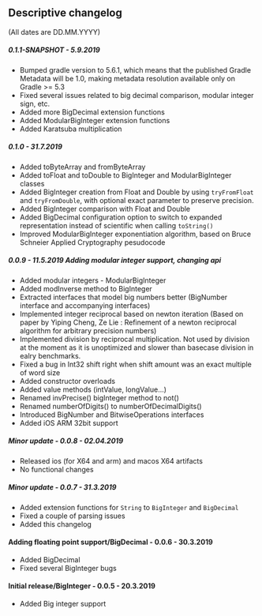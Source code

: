 ## Descriptive changelog
(All dates are DD.MM.YYYY)
##### 0.1.1-SNAPSHOT - 5.9.2019
- Bumped gradle version to 5.6.1, which means that the published Gradle Metadata will be 1.0, making
metadata resolution available only on Gradle >= 5.3
- Fixed several issues related to big decimal comparison, modular integer sign, etc.
- Added more BigDecimal extension functions
- Added ModularBigInteger extension functions
- Added Karatsuba multiplication


##### 0.1.0 - 31.7.2019
- Added toByteArray and fromByteArray
- Added toFloat and toDouble to BigInteger and ModularBigInteger classes
- Added BigInteger creation from Float and Double by using `tryFromFloat` and `tryFromDouble`, with optional exact 
parameter to preserve precision.
- Added BigInteger comparison with Float and Double
- Added BigDecimal configuration option to switch to expanded representation instead of scientific when calling `toString()`
- Improved ModularBigInteger exponentiation algorithm, based on Bruce Schneier Applied Cryptography pesudocode

##### 0.0.9 - 11.5.2019 Adding modular integer support, changing api
- Added modular integers - ModularBigInteger
- Added modInverse method to BigInteger
- Extracted interfaces that model big numbers better (BigNumber<BigType> interface and accompanying interfaces)
- Implemented integer reciprocal based on newton iteration (Based on paper by Yiping Cheng, Ze Lie : Refinement of a newton reciprocal algorithm for arbitrary precision numbers)
- Implemented division by reciprocal multiplication. Not used by division at the moment as it is unoptimized and slower than basecase division in ealry benchmarks.
- Fixed a bug in Int32 shift right when shift amount was an exact multiple of word size 
- Added constructor overloads
- Added value methods (intValue, longValue...)
- Renamed invPrecise() bigInteger method to not()
- Renamed numberOfDigits() to numberOfDecimalDigits()
- Introduced BigNumber and BitwiseOperations interfaces 
- Added iOS ARM 32bit support 


##### Minor update - 0.0.8 - 02.04.2019
- Released ios (for X64 and arm) and macos X64 artifacts
- No functional changes


##### Minor update - 0.0.7 - 31.3.2019
- Added extension functions for `String` to `BigInteger` and `BigDecimal`
- Fixed a couple of parsing issues
- Added this changelog

#### Adding floating point support/BigDecimal - 0.0.6 - 30.3.2019
- Added BigDecimal
- Fixed several BigInteger bugs

#### Initial release/BigInteger - 0.0.5 - 20.3.2019
- Added Big integer support

